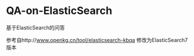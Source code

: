 # QA-on-ElasticSearch
基于ElasticSearch的问答

参考自http://www.openkg.cn/tool/elasticsearch-kbqa
修改为ElasticSearch7版本
